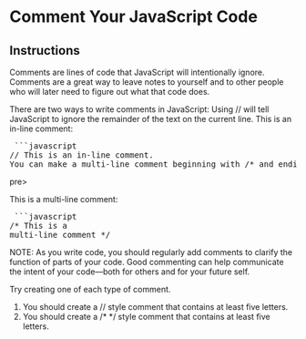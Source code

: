 # Comment Your JavaScript Code
## **Instructions**

Comments are lines of code that JavaScript will intentionally ignore. Comments are a great way to leave notes to yourself and to other people who will later need to figure out what that code does.

There are two ways to write comments in JavaScript:
Using // will tell JavaScript to ignore the remainder of the text on the current line. This is an in-line comment:

<pre> ```javascript
// This is an in-line comment.
You can make a multi-line comment beginning with /* and ending with */.</pre>pre>

This is a multi-line comment:

<pre> ```javascript
/* This is a
multi-line comment */</pre>

NOTE: As you write code, you should regularly add comments to clarify the function of parts of your code. Good commenting can help communicate the intent of your code—both for others and for your future self.

Try creating one of each type of comment.

1. You should create a // style comment that contains at least five letters.
2. You should create a /* */ style comment that contains at least five letters.
